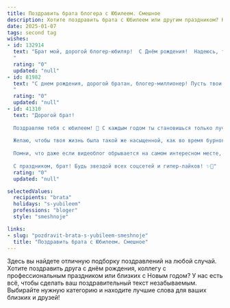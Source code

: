 ```yaml
---
title: Поздравить брата блогера с Юбилеем. Смешное
description: Хотите поздравить брата с Юбилеем или другим праздником? Наш ИИ создаст незабываемое поздравление, а вы обязательно выделитесь среди других.  
date: 2025-01-07
tags: second tag
wishes:
- id: 132914
  text: "Брат мой, дорогой блогер-юбиляр!  С Днём рождения!  Надеюсь, твой следующий пост будет посвящён тому, как ты отпраздновал этот юбилей –  с таким же размахом и количеством лайков, как твой самый популярный ролик!  Пусть твоя жизнь будет ярче любого фильтра, а подписчики –  преданнее, чем твой самый верный комментатор!  Короче,  с юбилеем!  Пусть тебе везёт так же, как мне везёт с таким крутым братом!
  "
  rating: "0"
  updated: "null"
- id: 81982
  text: "С днем рождения, дорогой братан, блогер-миллионер! Пусть твои лайки никогда не иссякнут, а подписчики растут как на дрожжах! Здоровья тебе, креатива и новых сумасшедших идей, которые ты, конечно же, будешь монетизировать! 🎉
  "
  rating: "0"
  updated: "null"
- id: 41310
  text: "Дорогой брат!
  
  Поздравляю тебя с юбилеем! 🎉 С каждым годом ты становишься только лучше, как хороший чебурек – с хрустящей корочкой и сочной начинкой! Пусть в твоем блоге всегда будет много лайков, подписчиков и смайлов, ведь ты - настоящий мастер слова и душевных шуток!
  
  Желаю, чтобы твоя жизнь была такой же насыщенной, как во время бурного распаковывания посылки с новой камерой. Пусть каждый день приносит вдохновение, а план по контенту будет заполняться без усилий - словно ты, зная себя, вышел на улицу и просто включил свой талант!
  
  Помни, что даже если видеоблог обрывается на самом интересном месте, жизнь продолжается, и у нас впереди больше эпизодов! Будь всегда на волне успеха, а мы будем счастливы смотреть за твоими приключениями на экране.
  
  С праздником, брат! Будь звездой всех соцсетей и гипер-лайков! ✨🤳"
  rating: "0"
  updated: "null"

selectedValues:
  recipients: "brata"
  holidays: "s-yubileem"
  professions: "bloger"
  style: "smeshnoje"

links:
- slug: "pozdravit-brata-s-yubileem-smeshnoje"
  title: "Поздравить брата с Юбилеем. Смешное"
---
```


Здесь вы найдете отличную подборку поздравлений на любой случай.
Хотите поздравить друга с днём рождения, коллегу с профессиональным праздником или близких с Новым годом? У нас есть всё, чтобы сделать ваш поздравительный текст незабываемым. Выбирайте нужную категорию и находите лучшие слова для ваших близких и друзей!

